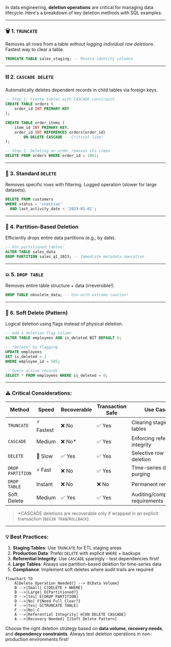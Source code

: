 In data engineering, **deletion operations** are critical for managing data lifecycle. Here's a breakdown of key deletion methods with SQL examples:

---

### 🗑️ 1. **`TRUNCATE`**  
Removes all rows from a table *without logging individual row deletions*. Fastest way to clear a table.  
```sql
TRUNCATE TABLE sales_staging; -- Resets identity columns
```

---

### ⛓️ 2. **`CASCADE DELETE`**  
Automatically deletes dependent records in child tables via foreign keys.  
```sql
-- Step 1: Create tables with CASCADE constraint
CREATE TABLE orders (
    order_id INT PRIMARY KEY
);

CREATE TABLE order_items (
    item_id INT PRIMARY KEY,
    order_id INT REFERENCES orders(order_id) 
        ON DELETE CASCADE -- Critical line!
);

-- Step 2: Deleting an order removes its items
DELETE FROM orders WHERE order_id = 1001;
```

---

### 🎯 3. **Standard `DELETE`**  
Removes specific rows with filtering. Logged operation (slower for large datasets).  
```sql
DELETE FROM customers 
WHERE status = 'inactive' 
  AND last_activity_date < '2023-01-01';
```

---

### 🧹 4. **Partition-Based Deletion**  
Efficiently drops entire data partitions (e.g., by date).  
```sql
-- For partitioned tables:
ALTER TABLE sales_data 
DROP PARTITION sales_q1_2023; -- Immediate metadata operation
```

---

### 💥 5. **`DROP TABLE`**  
Removes entire table structure + data (irreversible!).  
```sql
DROP TABLE obsolete_data; -- Use with extreme caution!
```

---

### 🔄 6. **Soft Delete (Pattern)**  
Logical deletion using flags instead of physical deletion.  
```sql
-- Add a deletion flag column
ALTER TABLE employees ADD is_deleted BIT DEFAULT 0;

-- "Delete" by flagging
UPDATE employees 
SET is_deleted = 1 
WHERE employee_id = 505;

-- Query active records
SELECT * FROM employees WHERE is_deleted = 0;
```

---

### ⚠️ Critical Considerations:
| Method          | Speed    | Recoverable | Transaction Safe | Use Case                          |
|-----------------|----------|-------------|------------------|-----------------------------------|
| `TRUNCATE`      | ⚡ Fastest | ❌ No        | ✅ Yes           | Clearing staging tables           |
| `CASCADE`       | Medium   | ❌ No*       | ✅ Yes           | Enforcing referential integrity   |
| `DELETE`        | 🐢 Slow   | ✅ Yes       | ✅ Yes           | Selective row deletion            |
| `DROP PARTITION`| ⚡ Fast   | ❌ No        | ✅ Yes           | Time-series data purging          |
| `DROP TABLE`    | Instant  | ❌ No        | ❌ No            | Permanent removal                 |
| Soft Delete     | Medium   | ✅ Yes       | ✅ Yes           | Auditing/compliance requirements  |

> *CASCADE deletions are recoverable only if wrapped in an explicit transaction (`BEGIN TRAN`/`ROLLBACK`).

---

### 💡 Best Practices:
1. **Staging Tables**: Use `TRUNCATE` for ETL staging areas
2. **Production Data**: Prefer `DELETE` with explicit `WHERE` + backups
3. **Referential Integrity**: Use `CASCADE` sparingly - test dependencies first!
4. **Large Tables**: Always use partition-based deletion for time-series data
5. **Compliance**: Implement soft deletes where audit trails are required

```mermaid
flowchart TD
    A[Delete Operation Needed?] --> B{Data Volume}
    B -->|Small| C[DELETE + WHERE]
    B -->|Large| D{Partitioned?}
    D -->|Yes| E[DROP PARTITION]
    D -->|No| F{Need Full Clear?}
    F -->|Yes| G[TRUNCATE TABLE]
    F -->|No| C
    A -->|Referential Integrity| H[ON DELETE CASCADE]
    A -->|Recovery Needed| I[Soft Delete Pattern]
```

Choose the right deletion strategy based on **data volume**, **recovery needs**, and **dependency constraints**. Always test deletion operations in non-production environments first!